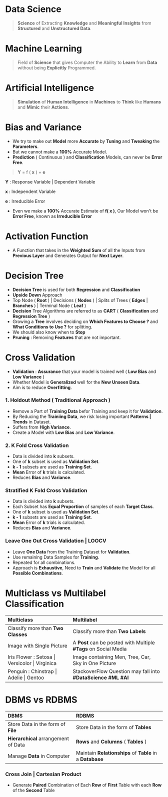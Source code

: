 # Data Science
> **Science** of Extracting **Knowledge** and **Meaningful Insights** from **Structured** and **Unstructured Data**.

# Machine Learning
> Field of **Science** that gives Computer the Ability to **Learn** from **Data** without being **Explicitly** Programmed.

# Artificial Intelligence
> **Simulation** of **Human Intelligence** in **Machines** to **Think** like **Humans** and **Mimic** their **Actions**.


# Bias and Variance
- We try to make out **Model** more **Accurate** by **Tuning** and **Tweaking** the **Parameters**.
- But we cannot make a **100%** Accurate Model.
- **Prediction** ( Continuous ) and **Classification** Models, can never be **Error Free**.

> **Y** = f ( **x** ) + **e**

**Y** : Response Variable | Dependent Variable

**x** : Independent Variable

**e** : Irreducible Error

- Even we make a **100%** Accurate Estimate of **f( x )**, Our Model won't be **Error Free**, known as **Irreducible Error**

# Activation Function
- A Function that takes in the **Weighted Sum** of all the Inputs from **Previous Layer** and Generates Output for **Next Layer**.

# Decision Tree
- **Decision Tree** is used for both **Regression** and **Classification**
- **Upside Down** Approach
- Top Node ( **Root** ) | Decisions ( **Nodes** ) | Splits of Trees ( **Edges** | **Branches** ) | Terminal Node ( **Leaf** )
- **Decision** Tree Algorithms are referred to as **CART** ( **Classification** and **Regression Tree** )
- Growing a **Tree** involves deciding on **Which Features to Choose ?** and **What Conditions to Use ?** for splitting.
- We should also know when to **Stop**
- **Pruning** : Removing **Features** that are not important.

# Cross Validation
- **Validation** : **Assurance** that your model is trained well ( **Low Bias** and **Low Variance** ) 
- Whether Model is **Generalized** well for the **New Unseen Data**.
- Aim is to reduce **Overfitting**.

### 1. Holdout Method ( **Traditional Approach** )
- Remove a Part of **Training Data** befor Training and keep it for **Validation**.
- By Reducing the **Trainiing Data**, we risk losing important **Patterns | Trends** in Dataset.
- Suffers from **High Variance**.
- Create a Model with **Low Bias** and **Low Variance**.

### 2. K Fold Cross Validation
- Data is divided into **k** subsets.
- One of **k** subset is used as **Validation Set**.
- **k - 1** subsets are used as **Training Set**.
- **Mean** Error of **k** trials is calculated.
- Reduces **Bias** and **Variance**.

### Stratified K Fold Cross Validation
- Data is divided into **k** subsets.
- Each Subset has **Equal Proportion** of samples of each **Target Class**.
- One of **k** subset is used as **Validation Set**.
- **k - 1** subsets are used as **Training Set**.
- **Mean** Error of **k** trials is calculated.
- Reduces **Bias** and **Variance**.

### Leave One Out Cross Validation | LOOCV
- Leave **One Data** from the Training Dataset for **Validation**.
- Use remaining Data Samples for **Training**.
- Repeated for all combinations.
- Approach is **Exhaustive**, Need to **Train** and **Validate** the Model for all **Possible Combinations**. 

# Multiclass vs Multilabel Classification

| Multiclass | Multilabel |
| :--- | :--- |
| Classify more than **Two Classes** | Classify more than **Two Labels** |
| Image with Single Picture | A **Post** can be posted with Multiple **#Tags** on Social Media  |
| Iris Flower : Setosa \| Versicolor \| Virginica | Image containing Men, Tree, Car, Sky in One Picture |
| Penguin : Chinstrap \| Adelie \| Gentoo | StackoverFlow Question may fall into **#DataScience #ML #AI** |

# DBMS vs RDBMS

| DBMS | RDBMS |
| :--- | :---  |
| Store Data in the form of **File** | Store Data in the form of **Tables** |
| **Hierarchical** arrangement of Data | **Rows** and **Columns** ( **Tables** ) |
| Manage **Data** in Computer | Maintain **Relationships** of **Table** in a **Database** |

### Cross Join | Cartesian Product
- Generate **Paired** Combination of Each **Row** of **First** Table with each **Row** of the **Second** Table


